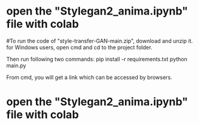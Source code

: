 # open the "Stylegan2_anima.ipynb" file with colab

#To run the code of "style-transfer-GAN-main.zip", download and unzip it. for Windows users, open cmd and cd to the project folder.

Then run following two commands:
pip install -r requirements.txt
python main.py

From cmd, you will get a link which can be accessed by browsers.


# open the "Stylegan2_anima.ipynb" file with colab
